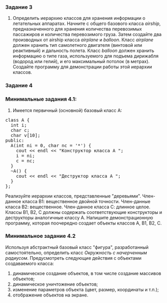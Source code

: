 ### Задание 3
1. Определить  иерархию классов для хранения информации о летательных аппаратах. Начните с общего базового класса _airship_, предназначенного для хранения количества перевозимых пассажиров и количества
перевозимого груза. Затем создайте два производных от airship класса _airplane_ и _balloon_. Класс _airplane_ должен хранить тип самолетного двигателя (винтовой или реактивный) и дальность полета. 
Класс _balloon_ должен хранить информацию о типе газа, используемого для подъема дирижабля (водород или гелий), и его максимальный потолок (в метрах). Создайте программу для демонстрации работы этой иерархии классов.
### Задание 4
### Минимальные задания 4.1:
1. Имеется первичный (основной) базовый класс A:
<pre>
class A {
  int i; 
  char c;
  char v[10];
public:
  A(int ni = 0, char nc = '*') {
    cout << endl << "Конструктор класса A ";
    i = ni;
    c = nc;
  }
  ~A() {
    cout << endl << "Деструктор класса A ";
  }
};
</pre>
Реализуйте иерархии классов, представленные "деревьями".
Член-данное класса В1: вещественное двойной точности. Член-данные класса В2: вещественное. Член-данное класса С: длинное целое. 
Классы B1, B2, C должны содержать  соответствующие конструкторы и деструкторы аналогичные классу A. Напишите демонстрационную программу, которая поочередно создает объекты классов A, B1, B2, C.

### Минимальное задание 4.2
 Используя абстрактный базовый класс "фигура", разработанный самостоятельно, определить класс _Окружность с начерченным радиусом_. Предусмотреть следующие действия с объектами создаваемого класса:
1. динамическое создание объектов, в том числе создание массивов объектов;
2. динамическое уничтожение объектов;
3. изменение параметров объекта (цвет, размер, координаты и т.п.);
4. отображение объектов на экране.

